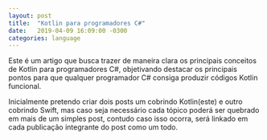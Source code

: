 ```yaml
---
layout: post
title:  "Kotlin para programadores C#"
date:   2019-04-09 16:09:00 -0300
categories: language
---
```


Este é um artigo que busca trazer de maneira clara os principais conceitos de Kotlin para programadores C#, objetivando destacar os principais pontos para que qualquer programador C# consiga produzir códigos Kotlin funcional.

Inicialmente pretendo criar dois posts um cobrindo Kotlin(este) e outro cobrindo Swift, mas caso seja necessário cada tópico poderá ser quebrado em mais de um simples post, contudo caso isso ocorra, será linkado em cada publicação integrante do post como um todo.
